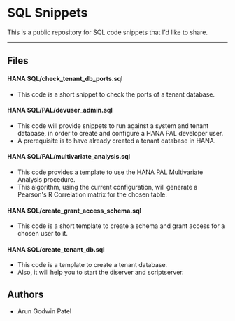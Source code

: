# SQL Snippets

This is a public repository for SQL code snippets that I'd like to share.

***

## Files

#### HANA SQL/check_tenant_db_ports.sql
- This code is a short snippet to check the ports of a tenant database. 

#### HANA SQL/PAL/devuser_admin.sql
- This code will provide snippets to run against a system and tenant database, in order to create and configure a HANA PAL developer user.
- A prerequisite is to have already created a tenant database in HANA.

#### HANA SQL/PAL/multivariate_analysis.sql
- This code provides a template to use the HANA PAL Multivariate Analysis procedure.
- This algorithm, using the current configuration, will generate a Pearson's R Correlation matrix for the chosen table. 

#### HANA SQL/create_grant_access_schema.sql
- This code is a short template to create a schema and grant access for a chosen user to it. 

#### HANA SQL/create_tenant_db.sql
- This code is a template to create a tenant database.
- Also, it will help you to start the diserver and scriptserver.


## Authors
- Arun Godwin Patel